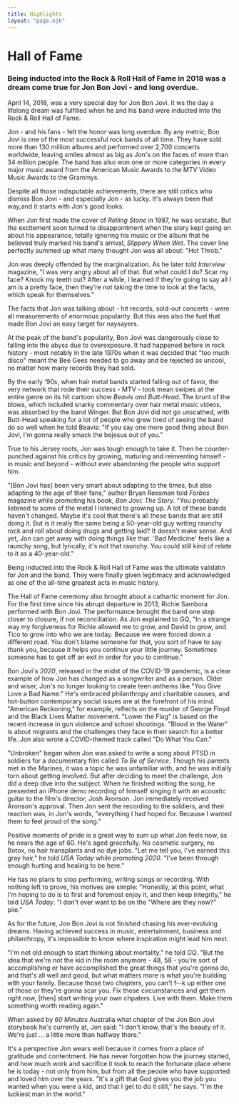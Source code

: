 ```yaml
---
title: Highlights
layout: "page.njk"
---
```


# Hall of Fame

### Being inducted into the Rock & Roll Hall of Fame in 2018 was a dream come true for Jon Bon Jovi - and long overdue.

April 14, 2018, was a very special day for Jon Bon Jovi. It ws the day a lifelong dream was fulfilled when he and his band were inducted into the Rock & Roll Hall of Fame.

Jon - and his fans - felt the honor was long overdue. By any metric, Bon Jovi is one of the most successful rock bands of all time. They have sold more than 130 million albums and performed over 2,700 concerts worldwide, leaving smiles almost as big as Jon's on the faces of more than 34 million people. The band has also won one or more categories in every major music award from the American Music Awards to the MTV Video Music Awards to the Grammys.

Despite all those indisputable achievements, there are still critics who dismiss Bon Jovi - and especially Jon - as lucky. It's always been that way,and it starts with Jon's good looks.

When Jon first made the cover of *Rolling Stone* in 1987, he was ecstatic. But the excitement soon turned to disappointment when the story kept going on about his appearance, totally ignoring his music or the album that he believed truly marked his band's arrival, *Slippery When Wet*. The cover line perfectly summed up what many thought Jon was all about: "Hot Throb."

Jon was deeply offended by the marginalization. As he later told *Interview* magazine, "I was very angry about all of that. But what could I do? Scar my face? Knock my teeth out? After a while, I learned if they're going to say all I am is a pretty face, then they're not taking the time to look at the facts, which speak for themselves."

The facts that Jon was talking about - hit records, sold-out concerts - were all measurements of enormous popularity. But this was also the fuel that made Bon Jovi an easy target for naysayers.

At the peak of the band's popularity, Bon Jovi was dangerously close to falling into the abyss due to overexposure. It had happened before in rock history - most notably in the late 1970s when it was decided that "too much disco" meant the Bee Gees needed to go away and be rejected as uncool, no matter how many records they had sold.

By the early '90s, when hair metal bands started falling out of favor, the very network that rode their success - MTV - took mean swipes at the entire genre on its hit cartoon show *Beavis and Butt-Head*. The brunt of the blows, which included snarky commentary over hair metal music videos, was absorbed by the band Winger. But Bon Jovi did not go unscathed, with Butt-Head speaking for a lot of people who grew tired of seeing the band do so well when he told Beavis: "If you say one more good thing about Bon Jovi, I'm gonna really smack the bejesus out of you."

True to his Jersey roots, Jon was tough enough to take it. Then he counter-punched against his critics by growing, maturing and reinventing himself - in music and beyond - without ever abandoning the people who support him.

"[Bon Jovi has] been very smart about adapting to the times, but also adapting to the age of their fans," author Bryan Reesman told *Forbes* magazine while promoting his book, *Bon Jovi: The Story*. "You probably listened to some of the metal I listened to growing up. A lot of these bands haven't changed. Maybe it's cool that there's all these bands that are still doing it. But is it really the same being a 50-year-old guy writing raunchy rock and roll about doing drugs and getting laid? It doesn't make sense. And yet, Jon can get away with doing things like that. 'Bad Medicine' feels like a raunchy song, but lyrically, it's not that raunchy. You could still kind of relate to it as a 40-year-old."

Being inducted into the Rock & Roll Hall of Fame was the ultimate validatin for Jon and the band. They were finally given legitimacy and acknowledged as one of the all-time greatest acts in music history.

The Hall of Fame ceremony also brought about a cathartic moment for Jon. For the first time since his abrupt departure in 2013, Richie Sambora performed with Bon Jovi. The performance brought the band one step closer to closure, if not reconciliation. As Jon explained to *GQ*, "In a strange way my forgiveness for Richie allowed me to grow, and David to grow, and Tico to grow into who we are today. Because we were forced down a different road. You don't blame someone for that, you sort of have to say thank you, because it helps you continue your little journey. Sometimes someone has to get off an exit in order for you to continue."

Bon Jovi's *2020*, released in the midst of the COVID-19 pandemic, is a clear example of how Jon has changed as a songwriter and as a person. Older and wiser, Jon's no longer looking to create teen anthems like "You Give Love a Bad Name." He's embraced philanthropy and charitable causes, and hot-button contemporary social issues are at the forefront of his mind. "American Reckoning," for example, reflects on the murder of George Floyd and the Black Lives Matter movement. "Lower the Flag" is based on the recent increase in gun violence and school shootings. "Blood in the Water" is about migrants and the challenges they face in their search for a better life. Jon also wrote a COVID-themed track called "Do What You Can."

"Unbroken" began when Jon was asked to write a song about PTSD in soldiers for a documentary film called *To Be of Service*. Though his parents met in the Marines, it was a topic he was unfamiliar with, and he was initially torn about getting involved. But after deciding to meet the challenge, Jon did a deep dive into the subject. When he finished writing the song, he presented an iPhone demo recording of himself singing it with an acoustic guitar to the film's director, Josh Aronson. Jon immediately received Aronson's approval. Then Jon sent the recording to the soldiers, and their reaction was, in Jon's words, "everything I had hoped for. Because I wanted them to feel proud of the song."

Positive moments of pride is a great way to sum up what Jon feels now, as he nears the age of 60. He's aged gracefully. No cosmetic surgery, no Botox, no hair transplants and no dye jobs. "Let me tell you, I've earned this gray hair," he told *USA Today* while promoting *2020*. "I've been through enough hurting and healing to be here."

He has no plans to stop performing, writing songs or recording. With nothing left to prove, his motives are simple: "Honestly, at this point, what I'm hoping to do is to first and foremost enjoy it, and then keep integrity," he told *USA Today*. "I don't ever want to be on the "Where are they now?" pile."

As for the future, Jon Bon Jovi is not finished chasing his ever-evolving dreams. Having achieved success in music, entertainment, business and philanthropy, it's impossible to know where inspiration might lead him next.

"I'm not old enough to start thinking about mortality."  he told *GQ*. "But the idea that we're not the kid in the room anymore - 48, 58 - you're sort of accomplishing or have accomplished the great things that you're gonna do, and that's all well and good, but what matters more is what you're building with your family. Because those two chapters, you can't f--k up either one of those or they're gonna scar you. Fix those circumstances and get them right now, [then] start writing your own chpaters. Live with them. Make them something worth reading again."

When asked by *60 Minutes* Australia what chapter of the Jon Bon Jovi storybook he's currently at, Jon said: "I don't know, that's the beauty of it. We're just ... a little more than halfway there."

It's a perspective Jon wears well because it comes from a place of gratitude and contentment. He has never forgotten how the journey started, and how much work and sacrifice it took to reach the fortunate place where he is today - not only from him, but from all the peoole who have supported and loved him over the years. "It's a gift that God gives you the job you wanted when you were a kid, and that I get to do it still," he says. "I'm the luckiest man in the world."
